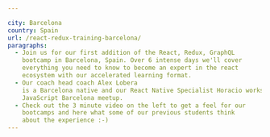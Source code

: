 ```yaml
---

city: Barcelona
country: Spain
url: /react-redux-training-barcelona/
paragraphs:
  - Join us for our first addition of the React, Redux, GraphQL
    bootcamp in Barcelona, Spain. Over 6 intense days we'll cover
    everything you need to know to become an expert in the react
    ecosystem with our accelerated learning format.
  - Our coach head coach Alex Lobera
    is a Barcelona native and our React Native Specialist Horacio works from Barcelona and runs the popular
    JavaScript Barcelona meetup.
  - Check out the 3 minute video on the left to get a feel for our
    bootcamps and here what some of our previous students think
    about the experience :-)
---
```

